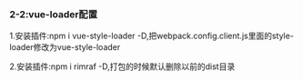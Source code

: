<h3>2-2:vue-loader配置</h3>
<p>1.安装插件:npm i vue-style-loader -D,把webpack.config.client.js里面的style-loader修改为vue-style-loader</p>
<p>2.安装插件:npm i rimraf -D,打包的时候默认删除以前的dist目录</p>
<p></p>
<p></p>
<p></p>
<p></p>
<p></p>


       
       
    